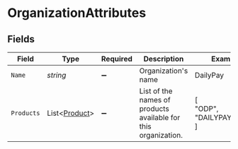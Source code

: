 # OrganizationAttributes


## Fields

| Field                                                          | Type                                                           | Required                                                       | Description                                                    | Example                                                        |
| -------------------------------------------------------------- | -------------------------------------------------------------- | -------------------------------------------------------------- | -------------------------------------------------------------- | -------------------------------------------------------------- |
| `Name`                                                         | *string*                                                       | :heavy_minus_sign:                                             | Organization's name                                            | DailyPay                                                       |
| `Products`                                                     | List<[Product](../../Models/Components/Product.md)>            | :heavy_minus_sign:                                             | List of the names of products available for this organization. | [<br/>"ODP",<br/>"DAILYPAY_CARD"<br/>]                         |